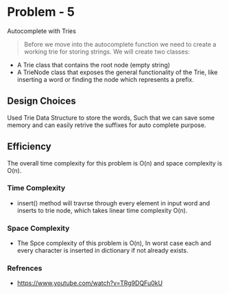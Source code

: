  # Problem - 5

Autocomplete with Tries

> Before we move into the autocomplete function we need to create a working trie for storing strings. We will create two classes:
* A Trie class that contains the root node (empty string)
* A TrieNode class that exposes the general functionality of the Trie, like inserting a word or finding the node which represents a prefix.


## Design Choices

Used Trie Data Structure to store the words, Such that we can save some memory and can easily retrive the suffixes for auto complete purpose.

## Efficiency
The overall time complexity for this problem is O(n) and space complexity is O(n).


### Time Complexity
* insert() method will travrse through every element in input word and inserts to trie node, which takes linear time complexity O(n).
	
### Space Complexity

* The Spce complexity of this problem is O(n), In worst case each and every character is inserted in dictionary if not already exists.

### Refrences
* https://www.youtube.com/watch?v=TRg9DQFu0kU